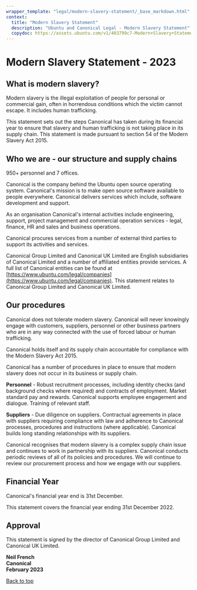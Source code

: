 ```yaml
---
wrapper_template: "legal/modern-slavery-statement/_base_markdown.html"
context:
  title: "Modern Slavery Statement"
  description: "Ubuntu and Canonical Legal - Modern Slavery Statement"
  copydoc: https://assets.ubuntu.com/v1/403799c7-Modern+Slavery+Statement+-+2022.pdf
---
```


# Modern Slavery Statement - 2023

## What is modern slavery?

Modern slavery is the illegal exploitation of people for personal or commercial gain, often in horrendous conditions which the victim cannot escape. It includes human trafficking.

This statement sets out the steps Canonical has taken during its financial year to ensure that slavery and human trafficking is not taking place in its supply chain. This statement is made pursuant to section 54 of the Modern Slavery Act 2015.

## Who we are - our structure and supply chains

950+ personnel and 7 offices.

Canonical is the company behind the Ubuntu open source operating system. Canonical's mission is to make open source software available to people everywhere. Canonical delivers services which include, software development and support.

As an organisation Canonical's internal activities include engineering, support, project management and commercial operation services - legal, finance, HR and sales and business operations.

Canonical procures services from a number of external third parties to support its activities and services.

Canonical Group Limited and Canonical UK Limited are English subsidiaries of Canonical Limited and a number of affiliated entities provide services. A full list of Canonical entities can be found at [https://www.ubuntu.com/legal/companies](https://www.ubuntu.com/legal/companies). This statement relates to Canonical Group Limited and Canonical UK Limited.

## Our procedures

Canonical does not tolerate modern slavery. Canonical will never knowingly engage with customers, suppliers, personnel or other business partners who are in any way connected with the use of forced labour or human trafficking.

Canonical holds itself and its supply chain accountable for compliance with the Modern Slavery Act 2015.

Canonical has a number of procedures in place to ensure that modern slavery does not occur in its business or supply chain.

**Personnel** - Robust recruitment processes, including identity checks (and background checks where required) and contracts of employment. Market standard pay and rewards. Canonical supports employee engagement and dialogue. Training of relevant staff.

**Suppliers** - Due diligence on suppliers. Contractual agreements in place with suppliers requiring compliance with law and adherence to Canonical processes, procedures and instructions (where applicable). Canonical builds long standing relationships with its suppliers.

Canonical recognises that modern slavery is a complex supply chain issue and continues to work in partnership with its suppliers. Canonical conducts periodic reviews of all of its policies and procedures. We will continue to review our procurement process and how we engage with our suppliers.

## Financial Year

Canonical's financial year end is 31st December.

This statement covers the financial year ending 31st December 2022.

## Approval

This statement is signed by the director of Canonical Group Limited and Canonical UK Limited.

**Neil French**<br />
**Canonical**<br />
**February 2023**

<div class="p-top">
  <a href="#" class="p-top__link">Back to top</a>
</div>
